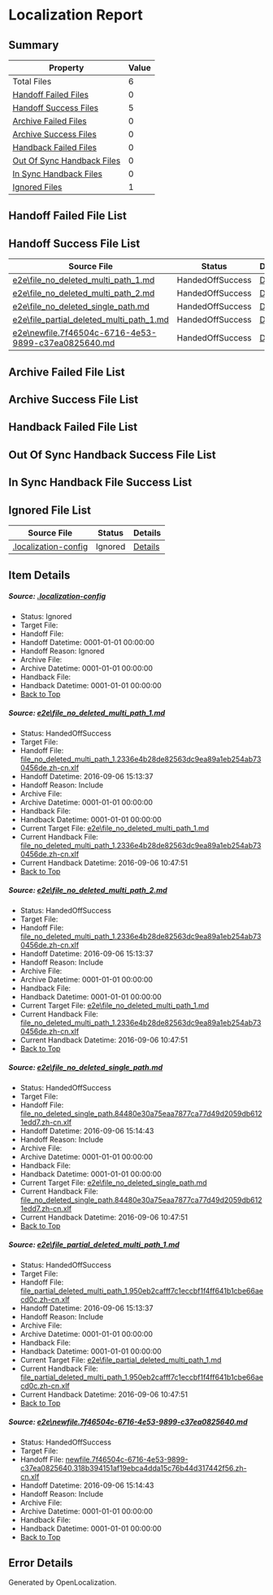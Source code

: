 # <a name='report-top'></a> Localization Report

## Summary
 Property | Value 
 -------- | ----- 
 Total Files | 6
[ Handoff Failed Files ](#handoff-failed-list)| 0
[ Handoff Success Files ](#handoff-success-list)| 5
[ Archive Failed Files ](#archive-failed-list)| 0
[ Archive Success Files ](#archive-success-list)| 0
[ Handback Failed Files ](#handback-failed-list)| 0
[ Out Of Sync Handback Files ](#outofsync-handback-success-list)| 0
[ In Sync Handback Files ](#insync-handback-success-list)| 0
[ Ignored Files ](#ignored-list)| 1

## <a name='handoff-failed-list'></a> Handoff Failed File List

## <a name='handoff-success-list'></a> Handoff Success File List
 Source File | Status | Details 
 ----------- | ------ | ------- 
 [e2e\file_no_deleted_multi_path_1.md](https://github.com/OpenLocalizationTestOrg/ol-test0/blob/2879df1b938a76f178da28e18b84ea91a9d10571/e2e/file_no_deleted_multi_path_1.md) | HandedOffSuccess | [Details](#ca7c7c29058170cb11a78278e806f6b577f73d0e1)
 [e2e\file_no_deleted_multi_path_2.md](https://github.com/OpenLocalizationTestOrg/ol-test0/blob/d4c2bc0d01baa143ab07c06f04ce0c8eac27d44c/e2e/file_no_deleted_multi_path_2.md) | HandedOffSuccess | [Details](#ca7c7c29058170cb11a78278e806f6b577f73d0e2)
 [e2e\file_no_deleted_single_path.md](https://github.com/OpenLocalizationTestOrg/ol-test0/blob/d4c2bc0d01baa143ab07c06f04ce0c8eac27d44c/e2e/file_no_deleted_single_path.md) | HandedOffSuccess | [Details](#ef0d0b9dfa3d86fa0564654834326a5cf17d453d3)
 [e2e\file_partial_deleted_multi_path_1.md](https://github.com/OpenLocalizationTestOrg/ol-test0/blob/2879df1b938a76f178da28e18b84ea91a9d10571/e2e/file_partial_deleted_multi_path_1.md) | HandedOffSuccess | [Details](#051ba0004eb568222eded021b402d086e7cd050b4)
 [e2e\newfile.7f46504c-6716-4e53-9899-c37ea0825640.md](https://github.com/OpenLocalizationTestOrg/ol-test0/blob/d4c2bc0d01baa143ab07c06f04ce0c8eac27d44c/e2e/newfile.7f46504c-6716-4e53-9899-c37ea0825640.md) | HandedOffSuccess | [Details](#e1c4f0a1ebc09710fc9a4fe0772a4c607421f6505)

## <a name='archive-failed-list'></a> Archive Failed File List

## <a name='archive-success-list'></a> Archive Success File List

## <a name='handback-failed-list'></a> Handback Failed File List

## <a name='outofsync-handback-success-list'></a> Out Of Sync Handback Success File List

## <a name='insync-handback-success-list'></a> In Sync Handback File Success List

## <a name='ignored-list'></a> Ignored File List
 Source File | Status | Details 
 ----------- | ------ | ------- 
 [.localization-config](https://github.com/OpenLocalizationTestOrg/ol-test0/blob/d4c2bc0d01baa143ab07c06f04ce0c8eac27d44c/.localization-config) | Ignored | [Details](#3d4f252ac210baf56311d7e97dcc2db10974dbd20)

## Item Details
##### <a name='3d4f252ac210baf56311d7e97dcc2db10974dbd20'></a> Source: [.localization-config](https://github.com/OpenLocalizationTestOrg/ol-test0/blob/d4c2bc0d01baa143ab07c06f04ce0c8eac27d44c/.localization-config)
* Status: Ignored
* Target File: 
* Handoff File: 
* Handoff Datetime: 0001-01-01 00:00:00
* Handoff Reason: Ignored
* Archive File: 
* Archive Datetime: 0001-01-01 00:00:00
* Handback File: 
* Handback Datetime: 0001-01-01 00:00:00
* [Back to Top](#report-top)

##### <a name='ca7c7c29058170cb11a78278e806f6b577f73d0e1'></a> Source: [e2e\file_no_deleted_multi_path_1.md](https://github.com/OpenLocalizationTestOrg/ol-test0/blob/2879df1b938a76f178da28e18b84ea91a9d10571/e2e/file_no_deleted_multi_path_1.md)
* Status: HandedOffSuccess
* Target File: 
* Handoff File: [file_no_deleted_multi_path_1.2336e4b28de82563dc9ea89a1eb254ab730456de.zh-cn.xlf](https://github.com/OpenLocalizationTestOrg/ol-test0-handoff/blob/4f3f19e6836f4aa83541d702ebc0647ab9396239/ol-handoff/OpenLocalizationTestOrg/ol-test0-zhcn/ci/mt/file_no_deleted_multi_path_1.2336e4b28de82563dc9ea89a1eb254ab730456de.zh-cn.xlf)
* Handoff Datetime: 2016-09-06 15:13:37
* Handoff Reason: Include
* Archive File: 
* Archive Datetime: 0001-01-01 00:00:00
* Handback File: 
* Handback Datetime: 0001-01-01 00:00:00
* Current Target File: [e2e\file_no_deleted_multi_path_1.md](https://github.com/OpenLocalizationTestOrg/ol-test0-zhcn/blob/94de8ce5bab7c67bdf92a0abfa16b285cd470cde/e2e/file_no_deleted_multi_path_1.md)
* Current Handback File: [file_no_deleted_multi_path_1.2336e4b28de82563dc9ea89a1eb254ab730456de.zh-cn.xlf](https://github.com/OpenLocalizationTestOrg/ol-test0-handback/blob/02db38cbf7eb6c982a9cea926f1c6c6393165a27/ol-handback/OpenLocalizationTestOrg/ol-test0-zhcn/ci/mt/file_no_deleted_multi_path_1.2336e4b28de82563dc9ea89a1eb254ab730456de.zh-cn.xlf)
* Current Handback Datetime: 2016-09-06 10:47:51
* [Back to Top](#report-top)

##### <a name='ca7c7c29058170cb11a78278e806f6b577f73d0e2'></a> Source: [e2e\file_no_deleted_multi_path_2.md](https://github.com/OpenLocalizationTestOrg/ol-test0/blob/d4c2bc0d01baa143ab07c06f04ce0c8eac27d44c/e2e/file_no_deleted_multi_path_2.md)
* Status: HandedOffSuccess
* Target File: 
* Handoff File: [file_no_deleted_multi_path_1.2336e4b28de82563dc9ea89a1eb254ab730456de.zh-cn.xlf](https://github.com/OpenLocalizationTestOrg/ol-test0-handoff/blob/4f3f19e6836f4aa83541d702ebc0647ab9396239/ol-handoff/OpenLocalizationTestOrg/ol-test0-zhcn/ci/mt/file_no_deleted_multi_path_1.2336e4b28de82563dc9ea89a1eb254ab730456de.zh-cn.xlf)
* Handoff Datetime: 2016-09-06 15:13:37
* Handoff Reason: Include
* Archive File: 
* Archive Datetime: 0001-01-01 00:00:00
* Handback File: 
* Handback Datetime: 0001-01-01 00:00:00
* Current Target File: [e2e\file_no_deleted_multi_path_1.md](https://github.com/OpenLocalizationTestOrg/ol-test0-zhcn/blob/94de8ce5bab7c67bdf92a0abfa16b285cd470cde/e2e/file_no_deleted_multi_path_1.md)
* Current Handback File: [file_no_deleted_multi_path_1.2336e4b28de82563dc9ea89a1eb254ab730456de.zh-cn.xlf](https://github.com/OpenLocalizationTestOrg/ol-test0-handback/blob/02db38cbf7eb6c982a9cea926f1c6c6393165a27/ol-handback/OpenLocalizationTestOrg/ol-test0-zhcn/ci/mt/file_no_deleted_multi_path_1.2336e4b28de82563dc9ea89a1eb254ab730456de.zh-cn.xlf)
* Current Handback Datetime: 2016-09-06 10:47:51
* [Back to Top](#report-top)

##### <a name='ef0d0b9dfa3d86fa0564654834326a5cf17d453d3'></a> Source: [e2e\file_no_deleted_single_path.md](https://github.com/OpenLocalizationTestOrg/ol-test0/blob/d4c2bc0d01baa143ab07c06f04ce0c8eac27d44c/e2e/file_no_deleted_single_path.md)
* Status: HandedOffSuccess
* Target File: 
* Handoff File: [file_no_deleted_single_path.84480e30a75eaa7877ca77d49d2059db6121edd7.zh-cn.xlf](https://github.com/OpenLocalizationTestOrg/ol-test0-handoff/blob/7bc83bee9f6266d9b2d917f74e7551a69f0bb717/ol-handoff/OpenLocalizationTestOrg/ol-test0-zhcn/ci/mt/file_no_deleted_single_path.84480e30a75eaa7877ca77d49d2059db6121edd7.zh-cn.xlf)
* Handoff Datetime: 2016-09-06 15:14:43
* Handoff Reason: Include
* Archive File: 
* Archive Datetime: 0001-01-01 00:00:00
* Handback File: 
* Handback Datetime: 0001-01-01 00:00:00
* Current Target File: [e2e\file_no_deleted_single_path.md](https://github.com/OpenLocalizationTestOrg/ol-test0-zhcn/blob/94de8ce5bab7c67bdf92a0abfa16b285cd470cde/e2e/file_no_deleted_single_path.md)
* Current Handback File: [file_no_deleted_single_path.84480e30a75eaa7877ca77d49d2059db6121edd7.zh-cn.xlf](https://github.com/OpenLocalizationTestOrg/ol-test0-handback/blob/02db38cbf7eb6c982a9cea926f1c6c6393165a27/ol-handback/OpenLocalizationTestOrg/ol-test0-zhcn/ci/mt/file_no_deleted_single_path.84480e30a75eaa7877ca77d49d2059db6121edd7.zh-cn.xlf)
* Current Handback Datetime: 2016-09-06 10:47:51
* [Back to Top](#report-top)

##### <a name='051ba0004eb568222eded021b402d086e7cd050b4'></a> Source: [e2e\file_partial_deleted_multi_path_1.md](https://github.com/OpenLocalizationTestOrg/ol-test0/blob/2879df1b938a76f178da28e18b84ea91a9d10571/e2e/file_partial_deleted_multi_path_1.md)
* Status: HandedOffSuccess
* Target File: 
* Handoff File: [file_partial_deleted_multi_path_1.950eb2cafff7c1eccbf1f4ff641b1cbe66aecd0c.zh-cn.xlf](https://github.com/OpenLocalizationTestOrg/ol-test0-handoff/blob/4f3f19e6836f4aa83541d702ebc0647ab9396239/ol-handoff/OpenLocalizationTestOrg/ol-test0-zhcn/ci/mt/file_partial_deleted_multi_path_1.950eb2cafff7c1eccbf1f4ff641b1cbe66aecd0c.zh-cn.xlf)
* Handoff Datetime: 2016-09-06 15:13:37
* Handoff Reason: Include
* Archive File: 
* Archive Datetime: 0001-01-01 00:00:00
* Handback File: 
* Handback Datetime: 0001-01-01 00:00:00
* Current Target File: [e2e\file_partial_deleted_multi_path_1.md](https://github.com/OpenLocalizationTestOrg/ol-test0-zhcn/blob/94de8ce5bab7c67bdf92a0abfa16b285cd470cde/e2e/file_partial_deleted_multi_path_1.md)
* Current Handback File: [file_partial_deleted_multi_path_1.950eb2cafff7c1eccbf1f4ff641b1cbe66aecd0c.zh-cn.xlf](https://github.com/OpenLocalizationTestOrg/ol-test0-handback/blob/02db38cbf7eb6c982a9cea926f1c6c6393165a27/ol-handback/OpenLocalizationTestOrg/ol-test0-zhcn/ci/mt/file_partial_deleted_multi_path_1.950eb2cafff7c1eccbf1f4ff641b1cbe66aecd0c.zh-cn.xlf)
* Current Handback Datetime: 2016-09-06 10:47:51
* [Back to Top](#report-top)

##### <a name='e1c4f0a1ebc09710fc9a4fe0772a4c607421f6505'></a> Source: [e2e\newfile.7f46504c-6716-4e53-9899-c37ea0825640.md](https://github.com/OpenLocalizationTestOrg/ol-test0/blob/d4c2bc0d01baa143ab07c06f04ce0c8eac27d44c/e2e/newfile.7f46504c-6716-4e53-9899-c37ea0825640.md)
* Status: HandedOffSuccess
* Target File: 
* Handoff File: [newfile.7f46504c-6716-4e53-9899-c37ea0825640.318b394151af19ebca4dda15c76b44d317442f56.zh-cn.xlf](https://github.com/OpenLocalizationTestOrg/ol-test0-handoff/blob/7bc83bee9f6266d9b2d917f74e7551a69f0bb717/ol-handoff/OpenLocalizationTestOrg/ol-test0-zhcn/ci/mt/newfile.7f46504c-6716-4e53-9899-c37ea0825640.318b394151af19ebca4dda15c76b44d317442f56.zh-cn.xlf)
* Handoff Datetime: 2016-09-06 15:14:43
* Handoff Reason: Include
* Archive File: 
* Archive Datetime: 0001-01-01 00:00:00
* Handback File: 
* Handback Datetime: 0001-01-01 00:00:00
* [Back to Top](#report-top)


## Error Details

Generated by OpenLocalization.
